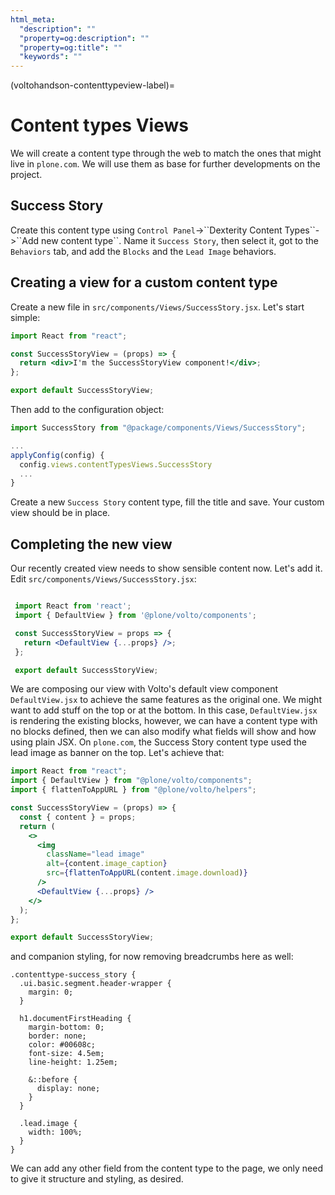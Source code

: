 ```yaml
---
html_meta:
  "description": ""
  "property=og:description": ""
  "property=og:title": ""
  "keywords": ""
---
```


(voltohandson-contenttypeview-label)=

# Content types Views

We will create a content type through the web to match the ones that might live in `plone.com`.
We will use them as base for further developments on the project.

## Success Story

Create this content type using `Control Panel`->\`\`Dexterity Content Types\`\`->\`\`Add new content type\`\`.
Name it `Success Story`, then select it, got to the `Behaviors` tab, and add the `Blocks` and the `Lead Image` behaviors.

## Creating a view for a custom content type

Create a new file in `src/components/Views/SuccessStory.jsx`. Let's start simple:

```jsx
import React from "react";

const SuccessStoryView = (props) => {
  return <div>I'm the SuccessStoryView component!</div>;
};

export default SuccessStoryView;
```

Then add to the configuration object:

```js
import SuccessStory from "@package/components/Views/SuccessStory";

...
applyConfig(config) {
  config.views.contentTypesViews.SuccessStory
  ...
}
```

Create a new `Success Story` content type, fill the title and save. Your custom view should be in place.

## Completing the new view

Our recently created view needs to show sensible content now. Let's add it. Edit `src/components/Views/SuccessStory.jsx`:

```jsx

 import React from 'react';
 import { DefaultView } from '@plone/volto/components';

 const SuccessStoryView = props => {
   return <DefaultView {...props} />;
 };

 export default SuccessStoryView;
```

We are composing our view with Volto's default view component `DefaultView.jsx` to achieve the same features as the original one.
We might want to add stuff on the top or at the bottom.
In this case, `DefaultView.jsx` is rendering the existing blocks, however, we can have a content type with no blocks defined, then we can also modify what fields will show and how using plain JSX.
On `plone.com`, the Success Story content type used the lead image as banner on the top. Let's achieve that:

```jsx 
import React from "react";
import { DefaultView } from "@plone/volto/components";
import { flattenToAppURL } from "@plone/volto/helpers";

const SuccessStoryView = (props) => {
  const { content } = props;
  return (
    <>
      <img
        className="lead image"
        alt={content.image_caption}
        src={flattenToAppURL(content.image.download)}
      />
      <DefaultView {...props} />
    </>
  );
};

export default SuccessStoryView;
```

and companion styling, for now removing breadcrumbs here as well:

```less
.contenttype-success_story {
  .ui.basic.segment.header-wrapper {
    margin: 0;
  }

  h1.documentFirstHeading {
    margin-bottom: 0;
    border: none;
    color: #00608c;
    font-size: 4.5em;
    line-height: 1.25em;

    &::before {
      display: none;
    }
  }

  .lead.image {
    width: 100%;
  }
}
```

We can add any other field from the content type to the page, we only need to give it structure and styling, as desired.
